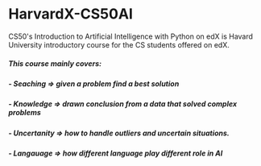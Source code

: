 # HarvardX-CS50AI
CS50's Introduction to Artificial Intelligence with Python on edX is Havard University introductory course for the CS students offered on edX.
##### This course mainly covers:
##### - Seaching => given a problem find a best solution
##### - Knowledge => drawn conclusion from a data that solved complex problems
##### - Uncertanity => how to handle outliers and uncertain situations.
##### - Langauage => how different language play different role in AI

